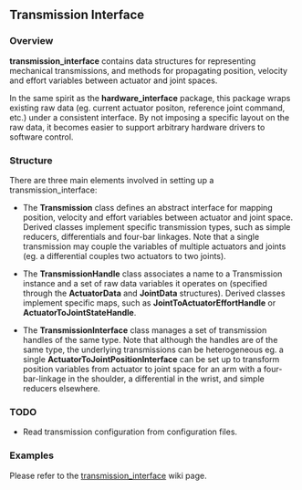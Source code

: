 ## Transmission Interface ##

### Overview ###

**transmission_interface** contains data structures for representing mechanical transmissions, and methods for
propagating position, velocity and effort variables between actuator and joint spaces.

In the same spirit as the **hardware_interface** package, this package wraps existing raw data (eg. current actuator
positon, reference joint command, etc.) under a consistent interface. By not imposing a specific layout on the raw data,
it becomes easier to support arbitrary hardware drivers to software control.

### Structure ###

There are three main elements involved in setting up a transmission_interface:
  - The **Transmission** class defines an abstract interface for mapping
  position, velocity and effort variables between actuator and joint space.
  Derived classes implement specific transmission types, such as
  simple reducers, differentials and four-bar linkages.
  Note that a single transmission may couple the variables of multiple actuators and joints (eg. a differential couples
  two actuators to two joints).

  - The **TransmissionHandle** class associates a name to a
  Transmission instance and a set of raw data variables
  it operates on (specified through the **ActuatorData** and
  **JointData** structures).
  Derived classes implement specific maps, such as
  **JointToActuatorEffortHandle** or
  **ActuatorToJointStateHandle**.

  - The **TransmissionInterface<HandleType>** class manages
  a set of transmission handles of the same type.
  Note that although the handles are of the same type, the underlying transmissions can be heterogeneous
  eg. a single **ActuatorToJointPositionInterface** can be
  set up to transform position variables from actuator to joint space for an arm with a four-bar-linkage in the
  shoulder, a differential in the wrist, and simple reducers elsewhere.

### TODO ###

- Read transmission configuration from configuration files.

### Examples ###
Please refer to the  [transmission_interface](https://github.com/willowgarage/ros_control/wiki/transmission_interface) wiki page.
